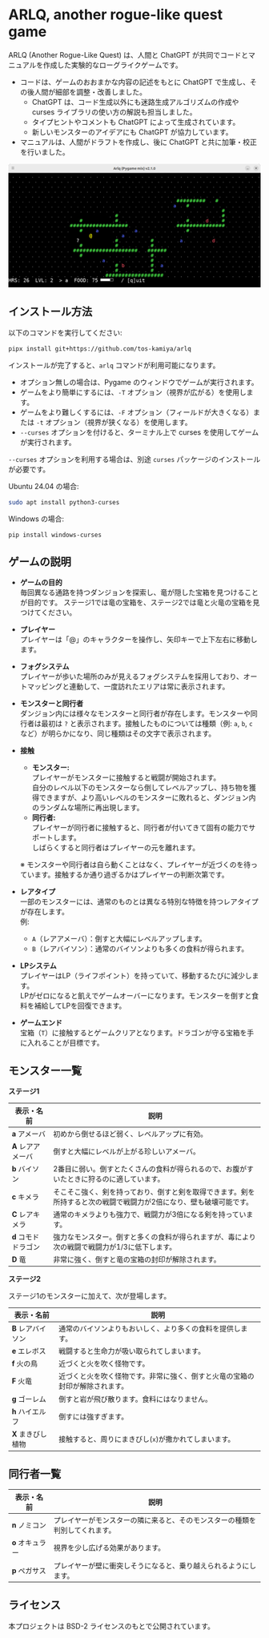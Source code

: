 # ARLQ, another rogue-like quest game

ARLQ (Another Rogue-Like Quest) は、人間と ChatGPT が共同でコードとマニュアルを作成した実験的なローグライクゲームです。

* コードは、ゲームのおおまかな内容の記述をもとに ChatGPT で生成し、その後人間が細部を調整・改善しました。  
  * ChatGPT は、コード生成以外にも迷路生成アルゴリズムの作成や curses ライブラリの使い方の解説も担当しました。  
  * タイプヒントやコメントも ChatGPT によって生成されています。  
  * 新しいモンスターのアイデアにも ChatGPT が協力しています。  
* マニュアルは、人間がドラフトを作成し、後に ChatGPT と共に加筆・校正を行いました。

![](screenshot.png)

## インストール方法

以下のコマンドを実行してください:

```bash
pipx install git+https://github.com/tos-kamiya/arlq
```

インストールが完了すると、`arlq` コマンドが利用可能になります。

- オプション無しの場合は、Pygame のウィンドウでゲームが実行されます。  
- ゲームをより簡単にするには、`-T` オプション（視界が広がる）を使用します。  
- ゲームをより難しくするには、`-F` オプション（フィールドが大きくなる）または `-t` オプション（視界が狭くなる）を使用します。  
- `--curses` オプションを付けると、ターミナル上で curses を使用してゲームが実行されます。

`--curses` オプションを利用する場合は、別途 `curses` パッケージのインストールが必要です。

Ubuntu 24.04 の場合:

```bash
sudo apt install python3-curses
```

Windows の場合:

```bash
pip install windows-curses
```

## ゲームの説明

* **ゲームの目的**  
  毎回異なる通路を持つダンジョンを探索し、竜が隠した宝箱を見つけることが目的です。
  ステージ1では竜の宝箱を、ステージ2では竜と火竜の宝箱を見つけてください。

* **プレイヤー**  
  プレイヤーは「@」のキャラクターを操作し、矢印キーで上下左右に移動します。

* **フォグシステム**  
  プレイヤーが歩いた場所のみが見えるフォグシステムを採用しており、オートマッピングと連動して、一度訪れたエリアは常に表示されます。

* **モンスターと同行者**  
  ダンジョン内には様々なモンスターと同行者が存在します。モンスターや同行者は最初は `?` と表示されます。接触したものについては種類（例: `a`, `b`, `c` など）が明らかになり、同じ種類はその文字で表示されます。

* **接触**  
  - **モンスター:**  
    プレイヤーがモンスターに接触すると戦闘が開始されます。  
    自分のレベル以下のモンスターなら倒してレベルアップし、持ち物を獲得できますが、より高いレベルのモンスターに敗れると、ダンジョン内のランダムな場所に再出現します。  
  - **同行者:**  
    プレイヤーが同行者に接触すると、同行者が付いてきて固有の能力でサポートします。  
    しばらくすると同行者はプレイヤーの元を離れます。  

  ※ モンスターや同行者は自ら動くことはなく、プレイヤーが近づくのを待っています。接触するか通り過ぎるかはプレイヤーの判断次第です。

* **レアタイプ**  
  一部のモンスターには、通常のものとは異なる特別な特徴を持つレアタイプが存在します。  
  例:  
  - `A`（レアアメーバ）：倒すと大幅にレベルアップします。  
  - `B`（レアバイソン）：通常のバイソンよりも多くの食料が得られます。

* **LPシステム**  
  プレイヤーはLP（ライフポイント）を持っていて、移動するたびに減少します。  
  LPがゼロになると飢えでゲームオーバーになります。モンスターを倒すと食料を補給してLPを回復できます。

* **ゲームエンド**  
  宝箱（`T`）に接触するとゲームクリアとなります。ドラゴンが守る宝箱を手に入れることが目標です。

## モンスター一覧

**ステージ1**

| 表示・名前           | 説明                                                                                                                |
| -------------------- | ------------------------------------------------------------------------------------------------------------------- |
| **a** アメーバ       | 初めから倒せるほど弱く、レベルアップに有効。                                                                        |
| **A** レアアメーバ   | 倒すと大幅にレベルが上がる珍しいアメーバ。                                                                          |
| **b** バイソン       | 2番目に弱い。倒すとたくさんの食料が得られるので、お腹がすいたときに狩るのに適しています。                           |
| **c** キメラ         | そこそこ強く、剣を持っており、倒すと剣を取得できます。剣を所持すると次の戦闘で戦闘力が2倍になり、壁も破壊可能です。 |
| **C** レアキメラ     | 通常のキメラよりも強力で、戦闘力が3倍になる剣を持っています。                                                       |
| **d** コモドドラゴン | 強力なモンスター。倒すと多くの食料が得られますが、毒により次の戦闘で戦闘力が1/3に低下します。                       |
| **D** 竜             | 非常に強く、倒すと竜の宝箱の封印が解除されます。                                                                    |

**ステージ2**

ステージ1のモンスターに加えて、次が登場します。

| 表示・名前         | 説明                                                                         |
| ------------------ | ---------------------------------------------------------------------------- |
| **B** レアバイソン | 通常のバイソンよりもおいしく、より多くの食料を提供します。                   |
| **e** エレボス     | 戦闘すると生命力が吸い取られてしまいます。                                   |
| **f** 火の鳥       | 近づくと火を吹く怪物です。                                                   |
| **F** 火竜         | 近づくと火を吹く怪物です。非常に強く、倒すと火竜の宝箱の封印が解除されます。 |
| **g** ゴーレム     | 倒すと岩が飛び散ります。食料にはなりません。                                 |
| **h** ハイエルフ   | 倒すには強すぎます。                                                         |
| **X** まきびし植物 | 接触すると、周りにまきびし(`x`)が撒かれてしまいます。                        |

## 同行者一覧

| 表示・名前       | 説明                                                                         |
| ---------------- | ---------------------------------------------------------------------------- |
| **n** ノミコン   | プレイヤーがモンスターの隣に来ると、そのモンスターの種類を判別してくれます。 |
| **o** オキュラー | 視界を少し広げる効果があります。                                             |
| **p** ペガサス   | プレイヤーが壁に衝突しそうになると、乗り越えられるようにします。             |

## ライセンス

本プロジェクトは BSD-2 ライセンスのもとで公開されています。
